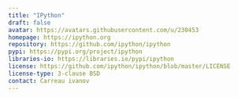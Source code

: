 ```yaml
---
title: "IPython"
draft: false
avatar: https://avatars.githubusercontent.com/u/230453
homepage: https://ipython.org
repository: https://github.com/ipython/ipython
pypi: https://pypi.org/project/ipython
libraries-io: https://libraries.io/pypi/ipython
license: https://github.com/ipython/ipython/blob/master/LICENSE
license-type: 3-clause BSD
contact: Carreau ivanov
---
```

